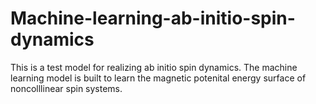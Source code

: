 # Machine-learning-ab-initio-spin-dynamics
This is a test model for realizing ab initio spin dynamics. The machine learning model is built to learn the magnetic potenital energy surface of noncolllinear spin systems.
